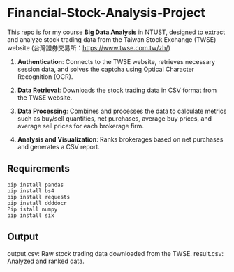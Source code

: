 # Financial-Stock-Analysis-Project

This repo is for my course **Big Data Analysis** in NTUST, designed to extract and analyze stock trading data from the Taiwan Stock Exchange (TWSE) website (台灣證券交易所：https://www.twse.com.tw/zh/) 

1. **Authentication**: Connects to the TWSE website, retrieves necessary session data, and solves the captcha using Optical Character Recognition (OCR).

2. **Data Retrieval**: Downloads the stock trading data in CSV format from the TWSE website.

3. **Data Processing**: Combines and processes the data to calculate metrics such as buy/sell quantities, net purchases, average buy prices, and average sell prices for each brokerage firm.

4. **Analysis and Visualization**: Ranks brokerages based on net purchases and generates a CSV report.


## Requirements
```
pip install pandas
pip install bs4
pip install requests
pip install ddddocr 
Pip istall numpy
pip install six
```

## Output
output.csv: Raw stock trading data downloaded from the TWSE.
result.csv: Analyzed and ranked data.
